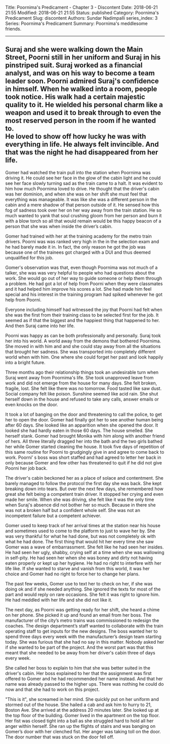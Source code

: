 Title: Poornima's Predicament - Chapter 3 - Discontent
Date: 2018-06-21 21:55
Modified: 2018-06-21 21:55
Status: published
Category: Poornima's Predicament
Slug: discontent
Authors: Sundar Nadimpalli
series_index: 3
Series: Poornima's Predicament
Summary: Poornima's meddlesome friends.


--- 
Suraj and she were walking down the Main Street, Poorni still in her uniform and Suraj in his pinstriped suit. Suraj worked as a financial analyst, and was on his way to become a team leader soon. Poorni admired Suraj's confidence in himself. When he walked into a room, people took notice. His walk had a certain majestic quality to it. He wielded his personal charm like a weapon and used it to break through to even the most reserved person in the room if he wanted to.   
He loved to show off how lucky he was with everything in life. He always felt invincible. And that was the night he had disappeared from her life.   
--- 
    
Gomer had watched the train pull into the station when Poornima was driving it. He could see her face in the glow of the cabin light and he could see her face slowly turning sad as the train came to a halt. It was evident to him how much Poornima loved to drive. He thought that the driver's cabin was her dominion, and when she was on her shift she must feel that everything was manageable. It was like she was a different person in the cabin and a mere shadow of that person outside of it. He sensed how this fog of sadness took over her on her way away from the train station. He so much wanted to yank that soul crushing gloom from her person and burn it with a blow torch so all that would remain would be this happy beacon of a person that she was when inside the driver’s cabin.   
  
Gomer had trained with her at the training academy for the metro train drivers. Poorni was was ranked very high in the in the selection exam and he had barely made it in. In fact, the only reason he got the job was because one of the trainees got charged with a DUI and thus deemed unqualified for this job.   
  
Gomer's observation was that, even though Poornima was not much of a talker, she was was very helpful to people who had questions about the work. She would go out of her way to guide someone or help them through a problem. He had got a lot of help from Poorni when they were classmates and it had helped him improve his scores a lot. She had made him feel special and his interest in the training program had spiked whenever he got help from Poorni.    
  
Everyone including himself had witnessed the joy that Poorni had felt when she was the first from their training class to be selected first for the job. It seemed as if that the biggest and the happiest thing that happened to her. And then Suraj came into her life.   
  
Poorni was happy as can be both professionally and personally. Suraj took her into his world. A world away from the demons that bothered Poornima. She moved in with him and and she could stay away from all the situations that brought her sadness. She was transported into completely different world when with him. One where she could forget her past and look happily into a bright future.   
  
Three months ago their relationship things took an undesirable turn when Suraj went away from Poornima's life. She took unapproved leave from work and did not emerge from the house for many days. She felt broken, fragile, lost. She felt like there was no tomorrow. Food tasted like saw dust. Social company felt like poison. Sunshine seemed like acid rain. She shut herself down in the house and refused to take any calls, answer emails or even knocks on the door.   
  
It took a lot of banging on the door and threatening to call the police, to get her to open the door. Gomer had finally got her to see another human being after 60 days. She looked like an apparition when she opened the door. It looked she had hardly eaten in those 60 days. The house smelled. She herself stank. Gomer had brought Monika with him along with another friend of hers. All three literally dragged her into the bath and the two girls bathed her while Gomer started cleaning the house. It took five days of repetition of this same routine for Poorni to grudgingly give in and agree to come back to work. Poorni’ s boss was short staffed and had agreed to letter her back in only because Gomer and few other has threatened to quit if he did not give Poorni her job back.   
  
The driver's cabin beckoned her as a place of solace and contentment. She barely managed to follow the protocol the first day she was back. She kept breaking down into tears. But over the next few days, she remembered how great she felt being a competent train driver. It stopped her crying and even made her smile. When she was driving, she felt like it was the only time when Suraj's absence did not bother her so much. Because in there she was not a broken half but a confident whole self. She was not an incompetent failure but a competent achiever.  
  
Gomer used to keep track of her arrival times at the station near his house and sometimes used to come to the platform to just to wave her by. She was very thankful for what he had done, but was not completely ok with what he had done. The first thing that would hit her every time she saw Gomer was a wave of embarrassment. She felt like he had seen her insides. He had seen her ugly, shabby, crying self at a time when she was wallowing in self-pity. He had seen her when she was boney and dirty not having eaten properly or kept up her hygiene. He had no right to interfere with her life like. If she wanted to starve and vanish from this world, it was her choice and Gomer had no right to force her to change her plans.   
  
The past few weeks, Gomer use to text her to check on her, if she was doing ok and if she needed anything. She ignored the texts for most of the part and would reply on rare occasions. She felt it was right to ignore him. He had meddled with her life and she did not like it.   
  
The next day, as Poorni was getting ready for her shift, she heard a chime on her phone. She picked it up and found an email from her boss. The manufacturer of the city’s metro trains was commissioned to redesign the coaches. The design department’s staff wanted to collaborate with the train operating staff to get inputs for the new designs. The boss wanted her to spend three days every week with the manufacturer’s design team starting today. She was furious that she had no say in this matter. Nobody asked her if she wanted to be part of the project. And the worst part was that this meant that she needed to be away from her driver's cabin three of days every week.   
  
She called her boss to explain to him that she was better suited in the driver's cabin. Her boss explained to her that the assignment was first offered to Gomer and he had recommended her name instead. And that her name was already passed to the higher ups. There was nothing he could do now and that she had to work on this project.   
  
"This is it", she screamed in her mind. She quickly put on her uniform and stormed out of the house. She hailed a cab and ask him to hurry to 21, Boston Ave. She arrived at the address 20 minutes later. She looked up at the top floor of the building. Gomer lived in the apartment on the top floor. Her fist was closed tight into a ball as she struggled hard to hold all her anger within herself. She ran up the flights of stairs and was banging on Gomer’s door with her clenched fist. Her anger was taking toll on the door. The door number that was stuck on the door fell off.   
